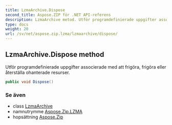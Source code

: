 ```yaml
---
title: LzmaArchive.Dispose
second_title: Aspose.ZIP för .NET API-referens
description: LzmaArchive metod. Utför programdefinierade uppgifter associerade med att frigöra frigöra eller återställa ohanterade resurser.
type: docs
weight: 20
url: /sv/net/aspose.zip.lzma/lzmaarchive/dispose/
---
```

## LzmaArchive.Dispose method

Utför programdefinierade uppgifter associerade med att frigöra, frigöra eller återställa ohanterade resurser.

```csharp
public void Dispose()
```

### Se även

* class [LzmaArchive](../)
* namnutrymme [Aspose.Zip.LZMA](../../lzmaarchive/)
* hopsättning [Aspose.Zip](../../../)


